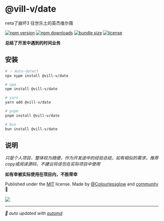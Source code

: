 # @vill-v/date
neta了崩坏3 往世乐土的英杰维尔薇

<!-- automd:badges color="orange" license licenseBranch  bundlephobia packagephobia -->

[![npm version](https://img.shields.io/npm/v/@vill-v/date?color=orange)](https://npmjs.com/package/@vill-v/date)
[![npm downloads](https://img.shields.io/npm/dm/@vill-v/date?color=orange)](https://npmjs.com/package/@vill-v/date)
[![bundle size](https://img.shields.io/bundlephobia/minzip/@vill-v/date?color=orange)](https://bundlephobia.com/package/@vill-v/date)
[![license](https://img.shields.io/github/license/vill-v-kit/vill-v?color=orange)](https://github.com/vill-v-kit/vill-v/blob/true/LICENSE)

<!-- /automd -->

**总结了开发中遇到的时间业务**

## 安装
<!-- automd:pm-install -->

```sh
# ✨ Auto-detect
npx nypm install @vill-v/date

# npm
npm install @vill-v/date

# yarn
yarn add @vill-v/date

# pnpm
pnpm install @vill-v/date

# bun
bun install @vill-v/date
```

<!-- /automd -->

## 说明

_只是个人项目，整体较为随便，作为开发途中的经验总结，如有相似的需求，推荐copy或阅读源码，不建议将该包在实际项目中使用_

**如有幸被实际使用在项目内，不胜荣幸**

<!-- automd:contributors author="Colourlessglow" license="MIT" -->

Published under the [MIT](https://github.com/vill-v-kit/vill-v/blob/main/LICENSE) license.
Made by [@Colourlessglow](https://github.com/Colourlessglow) and [community](https://github.com/vill-v-kit/vill-v/graphs/contributors) 💛
<br><br>
<a href="https://github.com/vill-v-kit/vill-v/graphs/contributors">
<img src="https://contrib.rocks/image?repo=vill-v-kit/vill-v" />
</a>

<!-- /automd -->

<!-- automd:with-automd -->

---

_🤖 auto updated with [automd](https://automd.unjs.io)_

<!-- /automd -->
